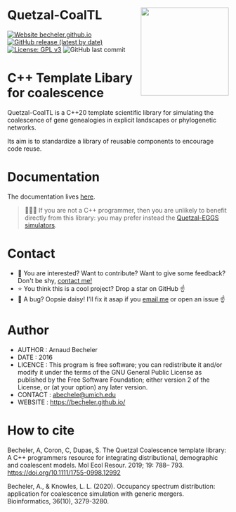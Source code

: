 # Quetzal-CoalTL <img align="right" width="200" src="https://github.com/Becheler/quetzal-CoalTL/blob/media/quetzal.png">

[![Website becheler.github.io](https://img.shields.io/website-up-down-green-red/https/becheler.github.io.svg)](https://quetzal-framework.github.io/quetzal-CoaTL/)
[![GitHub release (latest by date)](https://img.shields.io/github/v/release/Becheler/quetzal-CoalTL)](https://github.com/Quetzal-framework/quetzal-CoaTL/releases)
[![License: GPL v3](https://img.shields.io/badge/License-GPL%20v3-blue.svg)](https://www.gnu.org/licenses/gpl-3.0)
![GitHub last commit](https://img.shields.io/github/last-commit/Becheler/quetzal-CoalTL)

# C++ Template Libary for coalescence

Quetzal-CoalTL is a C++20 template scientific library for
simulating the coalescence of gene genealogies in explicit landscapes or
phylogenetic networks.

Its aim is to standardize a library of reusable components to encourage
code reuse.

# Documentation

The documentation lives [here](https://quetzal-framework.github.io/quetzal-CoaTL/).

> :egg::egg::egg: If you are not a C++ programmer,
> then you are unlikely to benefit directly from this library:
> you may prefer instead the [Quetzal-EGGS simulators](https://github.com/Quetzal-framework/quetzal-EGGS).

# Contact

- :email: You are interested? Want to contribute? Want to give some feedback? Don't be shy, [contact me!](abechele@umich.edu)
- :star: You think this is a cool project? Drop a star on GitHub :point_up:
- :bug: A bug? Oopsie daisy! I'll fix it asap if you [email me](abechele@umich.edu) or open an issue :point_up:

# Author

- AUTHOR : Arnaud Becheler
- DATE   : 2016
- LICENCE : This program is free software; you can redistribute it and/or modify it under the terms of the GNU General Public License as published by the Free Software Foundation; either version 2 of the License, or (at your option) any later version.
- CONTACT : abechele@umich.edu
- WEBSITE : https://becheler.github.io/

# How to cite

Becheler, A, Coron, C, Dupas, S. The Quetzal Coalescence template library: A C++ programmers resource for integrating distributional, demographic and coalescent models. Mol Ecol Resour. 2019; 19: 788– 793. https://doi.org/10.1111/1755-0998.12992

Becheler, A., & Knowles, L. L. (2020). Occupancy spectrum distribution: application for coalescence simulation with generic mergers. Bioinformatics, 36(10), 3279-3280.
